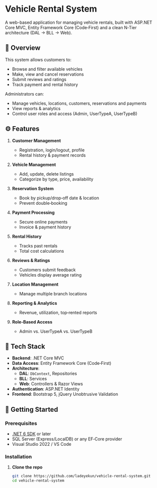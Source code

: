 # Vehicle Rental System

A web-based application for managing vehicle rentals, built with ASP.NET Core MVC, Entity Framework Core (Code‑First) and a clean N‑Tier architecture (DAL → BLL → Web).

## 📝 Overview

This system allows customers to:
- Browse and filter available vehicles
- Make, view and cancel reservations
- Submit reviews and ratings
- Track payment and rental history

Administrators can:
- Manage vehicles, locations, customers, reservations and payments
- View reports & analytics
- Control user roles and access (Admin, UserTypeA, UserTypeB)

## ⚙️ Features

1. **Customer Management**  
   - Registration, login/logout, profile  
   - Rental history & payment records  

2. **Vehicle Management**  
   - Add, update, delete listings  
   - Categorize by type, price, availability  

3. **Reservation System**  
   - Book by pickup/drop‑off date & location  
   - Prevent double‑booking  

4. **Payment Processing**  
   - Secure online payments  
   - Invoice & payment history  

5. **Rental History**  
   - Tracks past rentals  
   - Total cost calculations  

6. **Reviews & Ratings**  
   - Customers submit feedback  
   - Vehicles display average rating  

7. **Location Management**  
   - Manage multiple branch locations  

8. **Reporting & Analytics**  
   - Revenue, utilization, top‑rented reports  

9. **Role‑Based Access**  
   - Admin vs. UserTypeA vs. UserTypeB  

## 🔧 Tech Stack

- **Backend**: .NET Core MVC  
- **Data Access**: Entity Framework Core (Code‑First)  
- **Architecture**:  
  - **DAL**: `DbContext`, Repositories  
  - **BLL**: Services  
  - **Web**: Controllers & Razor Views  
- **Authentication**: ASP.NET Identity  
- **Frontend**: Bootstrap 5, jQuery Unobtrusive Validation  

## 🚀 Getting Started

### Prerequisites

- [.NET 6 SDK](https://dotnet.microsoft.com/download) or later  
- SQL Server (Express/LocalDB) or any EF‑Core provider  
- Visual Studio 2022 / VS Code  

### Installation

1. **Clone the repo**
   ```bash
   git clone https://github.com/ladeyekun/vehicle‑rental‑system.git
   cd vehicle‑rental‑system
